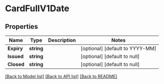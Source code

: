 # CardFullV1Date

## Properties
Name | Type | Description | Notes
------------ | ------------- | ------------- | -------------
**Expiry** | **string** |  | [optional] [default to YYYY-MM]
**Issued** | **string** |  | [optional] [default to null]
**Closed** | **string** |  | [optional] [default to null]

[[Back to Model list]](../README.md#documentation-for-models) [[Back to API list]](../README.md#documentation-for-api-endpoints) [[Back to README]](../README.md)

